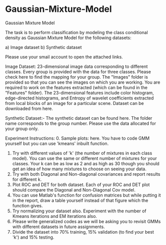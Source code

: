 # Gaussian-Mixture-Model
Gaussian Mixture Model


The task is to perform classification by modeling  the class conditional density as Gaussian Mixture Model for the following datasets:

a) Image dataset
b) Synthetic dataset

Please use your smail account to open the attached links.

Image Dataset: 23-dimensional image data corresponding to different classes. Every group is provided with the data for three classes. Please check here to find the mapping for your group. The "Images" folder is provided so that you can see the images on which you are working. You are required to work on the features extracted (which can be found in the "Features" folder). The 23-dimensional features include color histogram, edge-directed histograms, and Entropy of wavelet coefficients extracted from local blocks of an image for a particular scene. Dataset can be downloaded from here.

Synthetic Dataset:- The synthetic dataset can be found here. The folder name corresponds to the group number. Please use the data allocated for your group only.

Experiment Instructions:
0. Sample plots: here. You have to code GMM yourself but you can use 'kmeans' inbuilt function. 
1. Try with different values of 'k' (the number of mixtures in each class model). You can use the same or different number of mixtures for your classes. Your k can be as low as 2 and as high as 30 though you should get an idea of how many mixtures to choose on seeing your data.
2. Try with both Diagonal and Non-diagonal covariances and report results for different k.
3. Plot ROC and DET for both dataset. Each of your ROC and DET plot should compare the Diagonal and Non-Diagonal Cov model.
4. You can use Matlab's function for confusion matrices but while putting it in the report, draw a table yourself instead of that figure which the function gives.
5. Try normalizing your dataset also. Experiment with the number of Kmeans iterations and EM iterations also.
6. Please write generalized codes as we will be asking you to revisit GMMs with different datasets in future assignments.
7. Divide the dataset into 70% training, 15% validation (to find your best 'k') and 15% testing.
